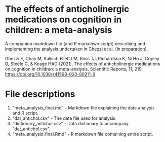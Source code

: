 # The effects of anticholinergic medications on cognition in children: a meta-analysis

A companion markdown file (and R markdown script) describing and implementing the analysis undertaken in Ghezzi et al. (In preparation). 

Ghezzi E, Chan M, Kalisch Ellett LM, Ross TJ, Richardson K, Ni Ho J, Copley D, Steele C, & Keage HAD (2021). The effects of anticholinergic medications on cognition in children: a meta-analysis. Scientific Reports, 11, 219. https://doi.org/10.1038/s41598-020-80211-6

# File descriptions
1. "meta_analysis_final.md" - Markdown file explaining the data analysis and R script.
2. "dat_antichol.csv" - The data file used for analysis. 
3. "dictionary_antichol.csv" - Data dictionary to accompany "dat_antichol.csv".
4. "meta_analysis_final.Rmd" - R markdown file containing entire script.
